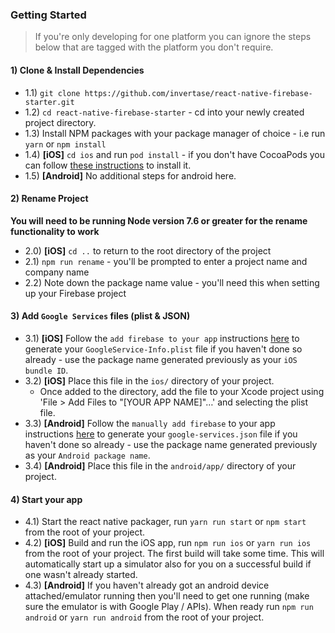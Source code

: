 ### Getting Started

> If you're only developing for one platform you can ignore the steps below that are tagged with the platform you don't require.

#### 1) Clone & Install Dependencies

- 1.1) `git clone https://github.com/invertase/react-native-firebase-starter.git`
- 1.2) `cd react-native-firebase-starter` - cd into your newly created project directory.
- 1.3) Install NPM packages with your package manager of choice - i.e run `yarn` or `npm install`
- 1.4) **[iOS]** `cd ios` and run `pod install` - if you don't have CocoaPods you can follow [these instructions](https://guides.cocoapods.org/using/getting-started.html#getting-started) to install it.
- 1.5) **[Android]** No additional steps for android here.

#### 2) Rename Project

**You will need to be running Node version 7.6 or greater for the rename functionality to work**

- 2.0) **[iOS]** `cd ..` to return to the root directory of the project
- 2.1) `npm run rename` - you'll be prompted to enter a project name and company name
- 2.2) Note down the package name value - you'll need this when setting up your Firebase project

#### 3) Add `Google Services` files (plist & JSON)

- 3.1) **[iOS]** Follow the `add firebase to your app` instructions [here](https://firebase.google.com/docs/ios/setup#add_firebase_to_your_app) to generate your `GoogleService-Info.plist` file if you haven't done so already - use the package name generated previously as your `iOS bundle ID`.
- 3.2) **[iOS]** Place this file in the `ios/` directory of your project.
  - Once added to the directory, add the file to your Xcode project using 'File > Add Files to "[YOUR APP NAME]"…' and selecting the plist file.
- 3.3) **[Android]** Follow the `manually add firebase` to your app instructions [here](https://firebase.google.com/docs/android/setup#manually_add_firebase) to generate your `google-services.json` file if you haven't done so already - use the package name generated previously as your `Android package name`.
- 3.4) **[Android]** Place this file in the `android/app/` directory of your project.
  
#### 4) Start your app

- 4.1) Start the react native packager, run `yarn run start` or `npm start` from the root of your project.
- 4.2) **[iOS]** Build and run the iOS app, run `npm run ios` or `yarn run ios` from the root of your project. The first build will take some time. This will automatically start up a simulator also for you on a successful build if one wasn't already started.
- 4.3) **[Android]** If you haven't already got an android device attached/emulator running then you'll need to get one running (make sure the emulator is with Google Play / APIs). When ready run `npm run android` or `yarn run android` from the root of your project.
  
